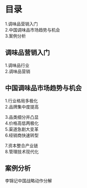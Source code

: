 # 目录
1.调味品营销入门   
2.中国调味品市场趋势与机会   
3.案例分析   

## 调味品营销入门 
1.调味品行业  
2.调味品营销

## 中国调味品市场趋势与机会 
1.行业格局多极化  
2.品牌集中度提高   

3.品类细分并凸显   
4.价格高低两极化   
5.渠道急剧大变革   
6.经销商快速转型

7.资本整合产业链  
8.管理技术现代化

## 案例分析
李锦记中国战略动作分解

